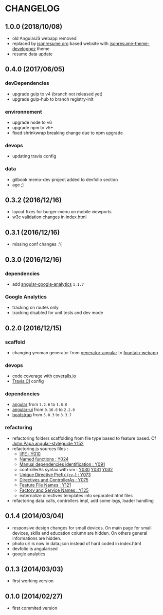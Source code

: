 # CHANGELOG

## 1.0.0 (2018/10/08)

- old AngularJS webapp removed
- replaced by [jsonresume.org](https://jsonresume.org) based website with [jsonresume-theme-developpez](https://github.com/MarcLoupias/jsonresume-theme-developpez) theme
- resume data update

## 0.4.0 (2017/06/05)

### devDependencies
- upgrade gulp to v4 (branch not released yet)
- upgrade gulp-hub to branch registry-init

### environnement
- upgrade node to v6
- upgrade npm to v5+
- fixed shrinkwrap breaking change due to npm upgrade

### devops
- updating travis config

### data
- gitbook memo-dev project added to devfolio section
- age ;)

## 0.3.2 (2016/12/16)

- layout fixes for burger-menu on mobile viewports
- w3c validation changes in index.html

## 0.3.1 (2016/12/16)

- missing conf changes :'(

## 0.3.0 (2016/12/16)

### dependencies
- add [angular-google-analytics](https://github.com/revolunet/angular-google-analytics) `1.1.7`

### Google Analytics
- tracking on routes only
- tracking disabled for unit tests and dev mode

## 0.2.0 (2016/12/15)

### scaffold
- changing yeoman generator from [generator-angular](https://github.com/yeoman/generator-angular) to [fountain-webapp](https://github.com/FountainJS/generator-fountain-webapp)

### devops
- code coverage with [coveralls.io](https://coveralls.io/github/MarcLoupias/my-cv)
- [Travis CI](https://travis-ci.org/MarcLoupias/my-cv) config

### dependencies
- [angular](https://angularjs.org/) from `1.2.6` to `1.6.0`
- [angular-ui](https://angular-ui.github.io/bootstrap/) from `0.10.0` to `2.2.0`
- [bootstrap](http://getbootstrap.com/) from `3.0.3` to `3.3.7`

### refactoring
- refactoring folders scaffolding from file type based to feature based.
  Cf [John Papa angular-styleguide Y152](https://github.com/johnpapa/angular-styleguide/tree/master/a1#style-y152)
- refactoring js sources files :
    - [IIFE : Y010](https://github.com/johnpapa/angular-styleguide/tree/master/a1#iife)
    - [Named functions : Y024](https://github.com/johnpapa/angular-styleguide/tree/master/a1#style-y024)
    - [Manual dependencies identification : Y091](https://github.com/johnpapa/angular-styleguide/tree/master/a1#style-y091)
    - controllerAs syntax with vm : [Y030](https://github.com/johnpapa/angular-styleguide/tree/master/a1#style-y030) [Y031](https://github.com/johnpapa/angular-styleguide/tree/master/a1#style-y031) [Y032](https://github.com/johnpapa/angular-styleguide/tree/master/a1#style-y032)
    - [Unique Directive Prefix (`cv-`) : Y073](https://github.com/johnpapa/angular-styleguide/tree/master/a1#style-y073)
    - [Directives and ControllerAs : Y075](https://github.com/johnpapa/angular-styleguide/tree/master/a1#style-y075)
    - [Feature File Names : Y121](https://github.com/johnpapa/angular-styleguide/tree/master/a1#style-y121)
    - [Factory and Service Names : Y125](https://github.com/johnpapa/angular-styleguide/tree/master/a1#style-y125)
    - externalize directives templates into separated html files
- refactoring data calls, controllers impl, add some logs, loader handling

## 0.1.4 (2014/03/04)

- responsive design changes for small devices. On main page for small devices, skills and education column are hidden.
  On others general informations are hidden.
- photo url is now in data.json instead of hard coded in index.html
- devfolio is angularised
- google analytics

## 0.1.3 (2014/03/03)

- first working version

## 0.1.0 (2014/02/27)

- first commited version
